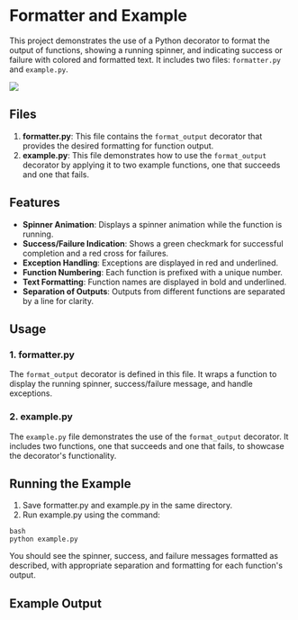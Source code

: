 # Formatter and Example

This project demonstrates the use of a Python decorator to format the output of functions, showing a running spinner, and indicating success or failure with colored and formatted text. It includes two files: `formatter.py` and `example.py`.

![](https://github.com/seanssmith/CLI-Formatter/blob/main/python_task_importer/pythonformatterexample.gif)

## Files

1. **formatter.py**: This file contains the `format_output` decorator that provides the desired formatting for function output.
2. **example.py**: This file demonstrates how to use the `format_output` decorator by applying it to two example functions, one that succeeds and one that fails.

## Features

- **Spinner Animation**: Displays a spinner animation while the function is running.
- **Success/Failure Indication**: Shows a green checkmark for successful completion and a red cross for failures.
- **Exception Handling**: Exceptions are displayed in red and underlined.
- **Function Numbering**: Each function is prefixed with a unique number.
- **Text Formatting**: Function names are displayed in bold and underlined.
- **Separation of Outputs**: Outputs from different functions are separated by a line for clarity.

## Usage

### 1. formatter.py

The `format_output` decorator is defined in this file. It wraps a function to display the running spinner, success/failure message, and handle exceptions.

### 2. example.py

The `example.py` file demonstrates the use of the `format_output` decorator. It includes two functions, one that succeeds and one that fails, to showcase the decorator's functionality.


## Running the Example

1. Save formatter.py and example.py in the same directory.
2. Run example.py using the command:
```
bash
python example.py
```
You should see the spinner, success, and failure messages formatted as described, with appropriate separation and formatting for each function's output.

## Example Output
